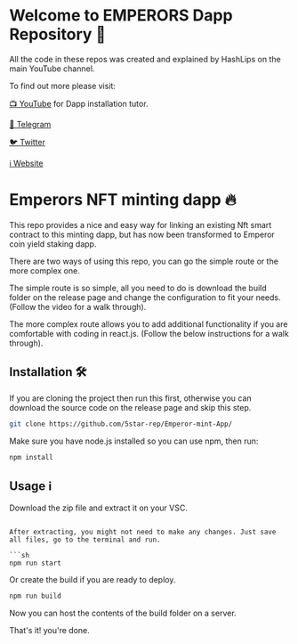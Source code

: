 # Welcome to EMPERORS Dapp Repository 💎


All the code in these repos was created and explained by HashLips on the main YouTube channel.

To find out more please visit:

[📺 YouTube](https://www.youtube.com/AliSolanki) for Dapp installation tutor.

[💬 Telegram](https://t.me/Emperorsclub)

[🐦 Twitter](https://twitter.com/Emperors_club) 

[ℹ️ Website](https://emperorsclub.netlify.app)

# Emperors NFT minting dapp 🔥

This repo provides a nice and easy way for linking an existing Nft smart contract to this minting dapp, but has now been transformed to Emperor coin yield staking dapp.

There are two ways of using this repo, you can go the simple route or the more complex one.

The simple route is so simple, all you need to do is download the build folder on the release page and change the configuration to fit your needs. (Follow the video for a walk through).

The more complex route allows you to add additional functionality if you are comfortable with coding in react.js. (Follow the below instructions for a walk through).

## Installation 🛠️

If you are cloning the project then run this first, otherwise you can download the source code on the release page and skip this step.

```sh
git clone https://github.com/5star-rep/Emperor-mint-App/
```

Make sure you have node.js installed so you can use npm, then run:

```sh
npm install
```

## Usage ℹ️

Download the zip file and extract it on your VSC.

```

After extracting, you might not need to make any changes. Just save all files, go to the terminal and run.

```sh
npm run start
```

Or create the build if you are ready to deploy.

```sh
npm run build
```

Now you can host the contents of the build folder on a server.

That's it! you're done.
